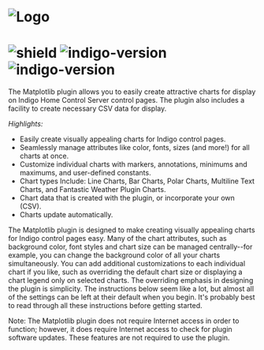 # ![Logo](https://github.com/DaveL17/matplotlib/wiki/img/img_MatplotlibLogo.png)
# ![shield](https://img.shields.io/github/release/DaveL17/matplotlib.svg) ![indigo-version](https://img.shields.io/badge/Indigo-7.0+-blueviolet.svg) ![indigo-version](https://img.shields.io/badge/Python-2.7-darkgreen.svg)

The Matplotlib plugin allows you to easily create attractive charts for display on Indigo Home Control Server control pages. The plugin also includes a facility to create necessary CSV data for display.

*Highlights:*  
- Easily create visually appealing charts for Indigo control pages.
- Seamlessly manage attributes like color, fonts, sizes (and more!) for all charts at once.
- Customize individual charts with markers, annotations, minimums and maximums, and user-defined constants.
- Chart types Include: Line Charts, Bar Charts, Polar Charts, Multiline Text Charts, and Fantastic Weather Plugin Charts.
- Chart data that is created with the plugin, or incorporate your own (CSV).
- Charts update automatically.

The Matplotlib plugin is designed to make creating visually appealing charts 
for Indigo control pages easy. Many of the chart attributes, such as 
background color, font styles and chart size can be managed centrally--for 
example, you can change the background color of all your charts 
simultaneously. You can add additional customizations to each individual 
chart if you like, such as overriding the default chart size or displaying a 
chart legend only on selected charts. The overriding emphasis in designing the 
plugin is simplicity. The instructions below seem like a lot, but almost all 
of the settings can be left at their default when you begin. It's probably 
best to read through all these instructions before getting started.

Note: The Matplotlib plugin does not require Internet access in order to 
function; however, it does require Internet access to check for plugin 
software updates.  These features are not required to use the plugin.
